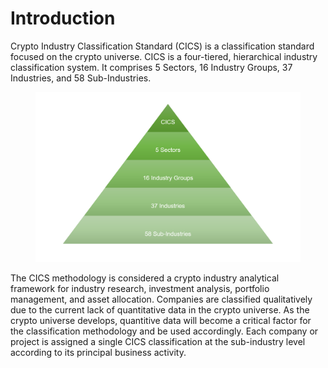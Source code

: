 # Introduction

Crypto Industry Classification Standard (CICS) is a classification standard focused on the crypto universe. CICS is a four-tiered, hierarchical industry classification system. It comprises 5 Sectors, 16 Industry Groups, 37 Industries, and 58 Sub-Industries.

<figure><img src=".gitbook/assets/CICS piramid (1).png" alt=""><figcaption></figcaption></figure>

The CICS methodology is considered a crypto industry analytical framework for industry research, investment analysis, portfolio management, and asset allocation. Companies are classified qualitatively due to the current lack of quantitative data in the crypto universe. As the crypto universe develops, quantitive data will become a critical factor for the classification methodology and be used accordingly. Each company or project is assigned a single CICS classification at the sub-industry level according to its principal business activity.&#x20;
